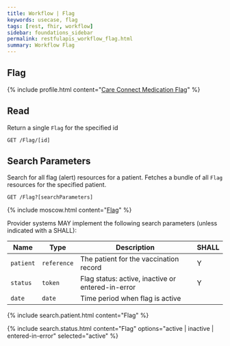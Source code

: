 ```yaml
---
title: Workflow | Flag
keywords: usecase, flag
tags: [rest, fhir, workflow]
sidebar: foundations_sidebar
permalink: restfulapis_workflow_flag.html
summary: Workflow Flag
---
```


## Flag ##

{% include profile.html content="[Care Connect Medication Flag](http://www.interopen.org/candidate-profiles/care-connect/CareConnect-Medication-Flag-1.html)" %}

## Read ##

Return a single `Flag` for the specified id

```http
GET /Flag/[id]
```

## Search Parameters ##

Search for all flag (alert) resources for a patient. Fetches a bundle of all `Flag` resources for the specified patient.

```http
GET /Flag?[searchParameters]
```

{% include moscow.html content="[Flag](https://www.hl7.org/fhir/DSTU2/flag.html#search)" %}

Provider systems MAY implement the following search parameters (unless indicated with a SHALL):

| Name | Type | Description | SHALL |
|------|------|-------------|-------|
| `patient` | `reference` | The patient for the vaccination record | Y |
| `status` | `token` | Flag status: active, inactive or entered-in-error | Y |
| `date` | `date` | Time period when flag is active |  |

{% include search.patient.html content="Flag" %}

{% include search.status.html content="Flag" options="active | inactive | entered-in-error" selected="active" %}
